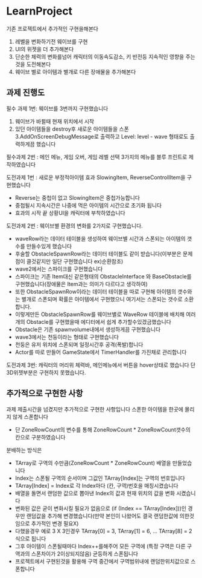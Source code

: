 # LearnProject
 
기존 프로젝트에서 추가적인 구현을해본다
1. 레벨을 변화하기전 웨이브를 구현
2. UI의 위젯을 더 추가해본다
3. 단순한 체력의 변화를넘어 캐릭터의 이동속도감소, 키 반전등 지속적인 영향을 주는것을 도전해본다
4. 웨이브 별로 아이템과 별개로 다른 장애물을 추가해본다


## 과제 진행도
필수 과제 1번: 웨이브를 3번까지 구현했습니다
1. 웨이브가 바뀔때 현재 위치에서 시작
2. 있던 아이템들을 destroy후 새로운 아이템들을 스폰
3.AddOnScreenDebugMessage로 출력하고 Level: level - wave 형태로도 출력하게끔 했습니다

필수과제 2번 : 메인 메뉴, 게임 오버, 게임 레벨 선택 3가지의 메뉴를 블루 프린트로 제작하였습니다

도전과제 1번 : 새로운 부정적아이템 효과 SlowingItem, ReverseControllItem을 구현했습니다
- Reverse는 중첩이 없고 SlowingItem은 중첩가능합니다
- 중첩될시 지속시간은 나중에 먹은 아이템의 시간으로 초기화 됩니다
- 효과의 시작 끝 상황UI을 캐릭터에 부착하였습니다

도전과제 2번 : 웨이브별 환경의 변화를 2가지로 구현했습니다.
- waveRow라는 데이터 테이블을 생성하여 웨이브별 시간과 스폰되는 아이템의 갯수를 만들수있게 했습니다
- 후술할 ObstacleSpawnRow라는 데이터 테이블도 같이 받습니다(이부분은 문제점이 클것같지만 일단 구현했습니다 ex)순환참조)
- wave2에서는 스파이크를 구현했습니다
- 스파이크는 기존 Item대신 같은형태의 ObstacleInterface 와 BaseObstacle를 구현했습니다(장애물은 Item과는 의미가 다르다고 생각하여)
- 또한 ObstacleSpawnRow이라는 데이터 테이블을 따로 구현해 아이템의 갯수와는 별개로 스폰되며 확률은 아이템에서 구현했으니 여기서는 스폰되는 갯수로 소환합니다.
- 이렇게만든 ObstacleSpawnRow를 웨이브별로 WaveRow 테이블에 배치해 여러개의 Obstacle를 구현했을때 에디터에서 쉽게 추가할수있겠금했습니다
- Obstacle은 기존 spawnvolume내에서 생성하게끔 구현했습니다
- wave3에서는 천둥이라는 형태로 구현했습니다
- 천둥은 유저 위치에 스폰되며 일정시간후 공격(폭발)합니다
- Actor를 따로 만들어 GameState에서 TimerHandler를 가진채로 관리합니다

도전과제 3번: 캐릭터의 머리위 체력바, 메인메뉴에서 버튼을 hover상태로 했습니다
단 3D위젯부분은 구현하지 못했습니다.

## 추가적으로 구현한 사항
과제 제출시간을 넘겼지만 추가적으로 구현한 사항입니다
스폰한 아이템을 한곳에 몰리지 않게 스폰합니다
- 단 ZoneRowCount의 변수를 통해 ZoneRowCount * ZoneRowCount갯수의 칸으로 구분하였습니다

분배하는 방식은
- TArray로 구역의 수만큼(ZoneRowCount * ZoneRowCount) 배열을 만들었습니다
- Index는 스폰될 구역의 순서이며 그값인 TArray[Index]는 구역의 번호입니다
- TArray[Index] = Index로 각 Index마다 (칸, 구역)번호을 매칭시켰습니다
- 배열을 돌면서 랜덤한 값으로 뽑아낸 Index의 값과 현재 위치의 값을 변화 시켰습니다
- 변화된 값은 굳이 변화시킬 필요가 없음으로 (if (Index == TArray[Index]))인 경우만 랜덤값을 추가해 변경했습니다(만약 본인이 나왔어도 결국 랜덤한값에 의한것임으로 추가적인 변경 필요X)
- 다했을경우 예로 3 X 3인경우 TArray[0] = 3, TArray[1] = 6, ... TArray[8] = 2 식으로 됩니다
- 그후 아이템이 스폰될때마다 Index++를해주어 모든 구역에 (특정 구역은 다른 구역과의 스폰차이가 2이상되지않음) 균등하게 스폰됩니다
- 프로젝트에서 구현된것을 활용해 구역 중간에서 구역범위내에 랜덤한위치값으로 스폰합니다

